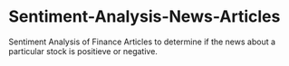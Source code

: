 # Sentiment-Analysis-News-Articles

Sentiment Analysis of Finance Articles to determine if the news about a particular stock is positieve or negative.
